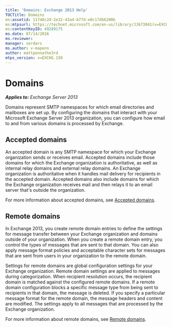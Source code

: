 ```yaml
---
title: 'Domains: Exchange 2013 Help'
TOCTitle: Domains
ms:assetid: 11748c2d-2e32-43a4-b77d-e0c17db6200b
ms:mtpsurl: https://technet.microsoft.com/en-us/library/JJ673041(v=EXCHG.150)
ms:contentKeyID: 49289175
ms.date: 07/14/2016
ms.reviewer: 
manager: serdars
ms.author: v-mapenn
author: mattpennathe3rd
mtps_version: v=EXCHG.150
---
```


# Domains

_**Applies to:** Exchange Server 2013_

Domains represent SMTP namespaces for which email directories and mailboxes are set up. By configuring the domains that interact with your Microsoft Exchange Server 2013 organization, you can configure how email to and from various domains is processed by Exchange.

## Accepted domains

An accepted domain is any SMTP namespace for which your Exchange organization sends or receives email. Accepted domains include those domains for which the Exchange organization is authoritative, as well as internal relay domains and external relay domains. An Exchange organization is authoritative when it handles mail delivery for recipients in the accepted domain. Accepted domains also include domains for which the Exchange organization receives mail and then relays it to an email server that's outside the organization.

For more information about accepted domains, see [Accepted domains](accepted-domains-exchange-2013-help.md).

## Remote domains

In Exchange 2013, you create remote domain entries to define the settings for message transfer between your Exchange organization and domains outside of your organization. When you create a remote domain entry, you control the types of messages that are sent to that domain. You can also apply message format policies and acceptable character sets for messages that are sent from users in your organization to the remote domain.

Settings for remote domains are global configuration settings for your Exchange organization. Remote domain settings are applied to messages during categorization. When recipient resolution occurs, the recipient domain is matched against the configured remote domains. If a remote domain configuration blocks a specific message type from being sent to recipients in that domain, the message is deleted. If you specify a particular message format for the remote domain, the message headers and content are modified. The settings apply to all messages that are processed by the Exchange organization.

For more information about remote domains, see [Remote domains](remote-domains-exchange-2013-help.md).

